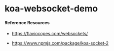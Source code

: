 # koa-websocket-demo


#### Reference Resources
- https://flaviocopes.com/websockets/

- https://www.npmjs.com/package/koa-socket-2
